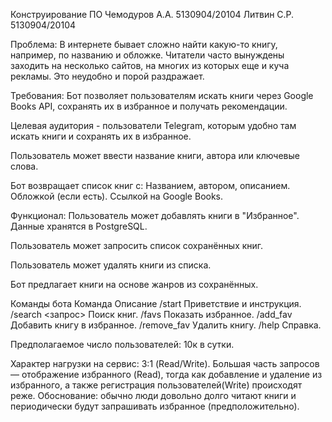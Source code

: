 Конструирование ПО
Чемодуров А.А. 	5130904/20104
Литвин С.Р. 	5130904/20104

Проблема:
В интернете бывает сложно найти какую-то книгу, например, по названию и обложке. Читатели часто вынуждены заходить на несколько сайтов, на многих из которых еще и куча рекламы. Это неудобно и порой раздражает.

Требования:
Бот позволяет пользователям искать книги через Google Books API, сохранять их в избранное и получать рекомендации.

Целевая аудитория - пользователи Telegram, которым удобно там искать книги и сохранять их в избранное.

Пользователь может ввести название книги, автора или ключевые слова.

Бот возвращает список книг с: 
Названием, автором, описанием.
Обложкой (если есть).
Ссылкой на Google Books.

Функционал:
Пользователь может добавлять книги в "Избранное".
Данные хранятся в PostgreSQL.

Пользователь может запросить список сохранённых книг.

Пользователь может удалять книги из списка.

Бот предлагает книги на основе жанров из сохранённых.

Команды бота
Команда		Описание
/start			Приветствие и инструкция.
/search <запрос>	Поиск книг.
/favs			Показать избранное.
/add_fav <id>		Добавить книгу в избранное.
/remove_fav <id>	Удалить книгу.
/help			Справка.

Предполагаемое число пользователей: 10к в сутки.

Характер нагрузки на сервис:
3:1 (Read/Write). Большая часть запросов — отображение избранного (Read), тогда как добавление и удаление из избранного, а также регистрация пользователей(Write) происходят реже.
Обоснование: обычно люди довольно долго читают книги и периодически будут запрашивать избранное (предположительно).
